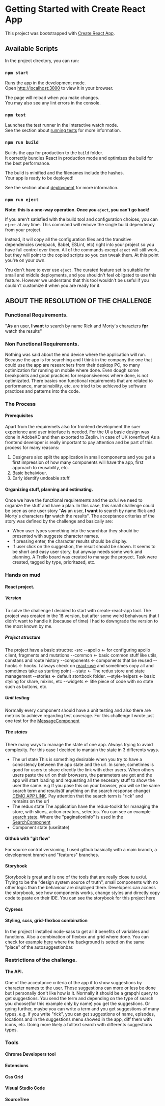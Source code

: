 # Getting Started with Create React App

This project was bootstrapped with [Create React App](https://github.com/facebook/create-react-app).

## Available Scripts

In the project directory, you can run:

### `npm start`

Runs the app in the development mode.\
Open [http://localhost:3000](http://localhost:3000) to view it in your browser.

The page will reload when you make changes.\
You may also see any lint errors in the console.

### `npm test`

Launches the test runner in the interactive watch mode.\
See the section about [running tests](https://facebook.github.io/create-react-app/docs/running-tests) for more information.

### `npm run build`

Builds the app for production to the `build` folder.\
It correctly bundles React in production mode and optimizes the build for the best performance.

The build is minified and the filenames include the hashes.\
Your app is ready to be deployed!

See the section about [deployment](https://facebook.github.io/create-react-app/docs/deployment) for more information.

### `npm run eject`

**Note: this is a one-way operation. Once you `eject`, you can't go back!**

If you aren't satisfied with the build tool and configuration choices, you can `eject` at any time. This command will remove the single build dependency from your project.

Instead, it will copy all the configuration files and the transitive dependencies (webpack, Babel, ESLint, etc) right into your project so you have full control over them. All of the commands except `eject` will still work, but they will point to the copied scripts so you can tweak them. At this point you're on your own.

You don't have to ever use `eject`. The curated feature set is suitable for small and middle deployments, and you shouldn't feel obligated to use this feature. However we understand that this tool wouldn't be useful if you couldn't customize it when you are ready for it.

## ABOUT THE RESOLUTION OF THE CHALLENGE
### Functional Requirements.
"**As** an user, **I want** to search by name Rick and Morty's characters **fpr** watch the results"
### Non Functional Requirements.
Nothing was said about the end device where the application will run. Because the app is for searching and I think in the company the one that could use the app are researchers from their desktop PC, no many optimization for running on mobile where done. Even dough some breakpoints and good practices for responsiveness where done, is not optimizated.
There basics non functional requirements that are related to performance, mantainability, etc. are tried to be achieved by software practices and patterns into the code.
### The Process
#### Prerequisites
Apart from the requiremets also for frontend development the suer experience and user interface is needed. For the UI a basic design was done in AdobeXD and then exported to Zeplin. In case of UX (overflow)
As a frontend developer is really important to pay attention and be part of this process for many reasons:
1. Designers also split the application in small components and you get a first impression of how many components will have the app, first approach to reusability, etc.
2. Basic behaiviour.
3. Early identify undoable stuff.
#### Organizing stuff, planning and estimating.
Once we have the functional requirements and the ux/ui we need to organize the stuff and have a plan. In this case, this small challenge could be seen as one user story "**As** an user, **I want** to search by name Rick and Morty's characters **fpr** watch the results". The acceptance criterias of the story was defined by the challenge and basically are:
  - When user types something into the searchbar they should be presented with suggeste character names.
  - If pressing enter, the character results should be display.
  - If user click on the suggestion, the result should be shown.
It seems to be short and easy user story, but anyway needs some work and planning. A Trello board was created to manage the proyect. Task were created, tagged by type, prioritazed, etc.
### Hands on mud
#### React project.
##### Version
To solve the challenge I decided to start with create-react-app tool. The project was created in the 18 version, but after some weird behaivours that I didn't want to handle it (because of time) I had to downgrade the version to the most known by me.  
##### Project structure
The project have a basic structre:
-src
--apollo <- for configuring apollo client, fragments and mutations
--common <- basic common stuff like utils, constans and route history
--components <- components that be reused
--hooks <- hooks. I always check on [react-use](https://github.com/streamich/react-use) and sometimes copy all and sometimes take as starting point
--state <- The redux store and state management
--stories <- default stortbook folder.
--style-helpers <- basic styling for share, mixins, etc
--widgets <- litle piece of code with no state such as buttons, etc.

##### Unit testing
Normally every component should have a unit testing and also there are metrics to achieve regarding test coverage. For this challenge I wrote just one test for the [MessageComponent](https://github.com/ezehurt/rick-and-morty/blob/main/src/components/layout/message/Mesage.test.jsx)

##### The states
There many ways to manage the state of one app. Always trying to avoid complexity. For this case I decided to mantain the state in 3 differents ways.
- The url state
This is something desirable when you try to have a consistency between the app state and the url. In some, sometimes is good for users to share directly the link with other users. When others users paste the url on their browsers, the parameters are got and the app will start loading and requesting all the necesary stuff to show the user the same. e.g If you pase this on your browser, you will se the same search term and results(if anything on the search response change) [DEMO APP LINK](https://bayer-challenge-eh.web.app/q?q=rick). Pay attention that the search term is "rick" and remains on the url 
- The redux state
The application have the redux-toolkit for managing the store, with slices, action creators, selectos. You can see an example [search state](https://github.com/ezehurt/rick-and-morty/blob/main/src/state/search.js). Where the "paginationInfo" is used in the [SearchComponent](https://github.com/ezehurt/rick-and-morty/blob/main/src/components/pages/search/PageSearch.jsx)
- Component state (useState)
#### Github with "git flow"
For source control versioning, I used github basically with a main branch, a development branch and "features" branches.
#### Storybook
Storybook is great and is one of the tools that are really close tu ux/ui. Trying to be the "design system source of truth", small components with no other logic than the behaviour are displayed there. Developers can access the storybook, see how components works, change styles and directly copy code to paste on their IDE. You can see the storybook for this project here
#### Cypress
#### Styling, scss, grid-flexbox combination
In the project I installed node-sass to get all it benefits of variables and functions. Also a combination of flexbox and grid where done. You can check for example [here](https://github.com/ezehurt/rick-and-morty/blob/main/src/components/searchbar/autosuggestion-searchbar/autosuggestion-searchbar.scss) where the background is setted on the same "place" of the autosuggestionbar. 


### Restrictions of the challenge.
#### The API.
One of the acceptance criteria of the app if to show suggestions by character names to the user. Those suggestions can more or less be done but I personally don't like how is it. Normally it should be a grapqhl query to get suggestions. You send the term and depending on the type of search you choose(for this example only by name) you get the suggestions. Or going further, maybe you can write a term and you get suggestions of many types, e.g. If you write "rick", you can get suggestions of name, episodes, locations and in the suggestions menu showed in the app, diff them with icons, etc. Doing more likely a fulltext search with differents suggestions types.



### Tools
#### Chrome Developers tool 
#### Extensions
#### Css Grid
#### Visual Studio Code
#### SourceTree


